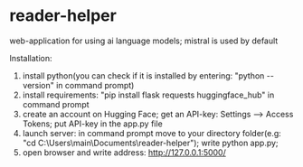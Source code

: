 # reader-helper
web-application for using ai language models;
mistral is used by default

Installation:
1. install python(you can check if it is installed by entering: "python --version" in command prompt)
2. install requirements: "pip install flask requests huggingface_hub" in command prompt
3. create an account on Hugging Face; get an API-key: Settings --> Access Tokens; put API-key in the app.py file
4. launch server: in command prompt move to your directory folder(e.g: "cd C:\Users\main\Documents\reader-helper"); write python app.py;
5. open browser and write address: http://127.0.0.1:5000/
